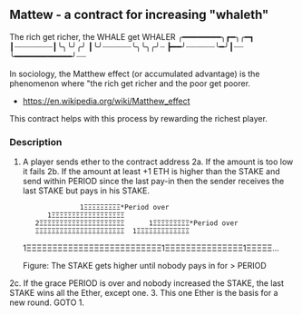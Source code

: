 ## Mattew - a contract for increasing "whaleth"

The rich get richer, 
the WHALE get WHALER
╭━━━━━━━━╮┏━╮╭━┓
┃┈┈┈┈┈┈┈┈┃╰╮╰╯╭╯
┃╰╯┈┈┈┈┈┈╰╮╰╮╭╯┈
┣━━╯┈┈┈┈┈┈╰━╯┃┈┈
╰━━━━━━━━━━━━╯┈┈

In sociology, the Matthew effect (or accumulated advantage) 
is the phenomenon where "the rich get richer and the poor get poorer. 
- https://en.wikipedia.org/wiki/Matthew_effect 

This contract helps with this process by rewarding the richest player.

### Description 

1. A player sends ether to the contract address
2a. If the amount is too low it fails
2b. If the amount at least +1 ETH is higher than the STAKE
     and send within PERIOD since the last pay-in
     then the sender receives the last STAKE but pays in his STAKE.
     
                     
                     1ΞΞΞΞΞΞΞΞΞ*Period over
             1ΞΞΞΞΞΞΞΞΞΞΞΞΞΞΞΞΞΞ
          2ΞΞΞΞΞΞΞΞΞΞΞΞΞΞΞΞΞΞΞΞΞ      1ΞΞΞΞΞΞΞΞΞ*Period over
          ΞΞΞΞΞΞΞΞΞΞΞΞΞΞΞΞΞΞΞΞΞΞ  1ΞΞΞΞΞΞΞΞΞΞΞΞΞ
     1ΞΞΞΞΞΞΞΞΞΞΞΞΞΞΞΞΞΞΞΞΞΞΞΞΞΞ1ΞΞΞΞΞΞΞΞΞΞΞΞΞΞΞ1ΞΞΞΞΞ...

     Figure: The STAKE gets higher until nobody pays in for > PERIOD

2c. If the grace PERIOD is over and nobody increased the STAKE, 
     the last STAKE wins all the Ether, except one.
3. This one Ether is the basis for a new round. GOTO 1.
